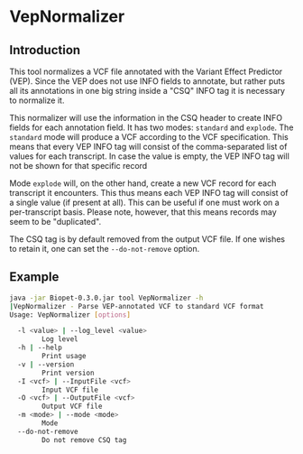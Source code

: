 VepNormalizer
============

Introduction
------------
This tool normalizes a VCF file annotated with the Variant Effect Predictor (VEP). 
Since the VEP does not use INFO fields to annotate, but rather puts all its annotations in one big string inside a "CSQ" INFO tag it is necessary to normalize it. 

This normalizer will use the information in the CSQ header to create INFO fields for each annotation field. 
It has two modes: `standard` and `explode`. The `standard` mode will produce a VCF according to the VCF specification.
This means that every VEP INFO tag will consist of the comma-separated list of values for each transcript.
In case the value is empty, the VEP INFO tag will not be shown for that specific record 

Mode `explode` will, on the other hand, create a new VCF record for each transcript it encounters.
This thus means each VEP INFO tag will consist of a single value (if present at all). This can be useful if one must work on a per-transcript basis.
Please note, however, that this means records may seem to be "duplicated".

The CSQ tag is by default removed from the output VCF file. If one wishes to retain it, one can set the `--do-not-remove` option. 


Example
---------

~~~~bash
java -jar Biopet-0.3.0.jar tool VepNormalizer -h
|VepNormalizer - Parse VEP-annotated VCF to standard VCF format 
Usage: VepNormalizer [options]

  -l <value> | --log_level <value>
        Log level
  -h | --help
        Print usage
  -v | --version
        Print version
  -I <vcf> | --InputFile <vcf>
        Input VCF file
  -O <vcf> | --OutputFile <vcf>
        Output VCF file
  -m <mode> | --mode <mode>
        Mode
  --do-not-remove
        Do not remove CSQ tag
~~~~   

